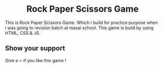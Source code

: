<h1 align="center">Rock Paper Scissors Game</h1>

This is Rock Paper Scissors Game. Which i build for practice purpose when i was going to revision batch at masai school. This game is build by using HTML, CSS & JS.

## Show your support

Give a ⭐️ if you like this game !
